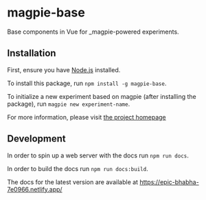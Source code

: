 # magpie-base

Base components in Vue for _magpie-powered experiments.

## Installation

First, ensure you have [Node.js](https://nodejs.org/en/) installed.

To install this package, run `npm install -g magpie-base`.

To initialize a new experiment based on magpie (after installing the package), run `magpie new experiment-name`.

For more information, please visit [the project homepage](https://magpie-ea.github.io/magpie-site/)

## Development
In order to spin up a web server with the docs run `npm run docs`.

In order to build the docs run `npm run docs:build`.

The docs for the latest version are available at https://epic-bhabha-7e0966.netlify.app/
